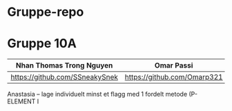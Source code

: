 # Gruppe-repo
<h1>Gruppe 10A</h1>


|Nhan Thomas Trong Nguyen| Omar Passi  | Samet  Demirezen | Håkon Hervold | Anastasia Katanova | Sander Halvorsen | Kristin Svensson | Nora Lohne |
| ----------- | ------------- | ------------- | ----------------- | -----------------| -------------- | -------------- | ------------- | 
| https://github.com/SSneakySnek | https://github.com/Omarp321 | https://github.com/sametdemirezen | https://github.com/hakonfly | https://github.com/anastasiak111 | https://github.com/Sanderhalvors1 | https://github.com/kristintintin | https://github.com/NoraGith | 



Anastasia – lage individuelt minst et flagg med 1 fordelt metode (P-ELEMENT I <STYLE>)

Sander – lage individuelt minst et flagg med 1 fordelt metode (P-ELEMENT I <STYLE>)

Kristin – lage individuelt minst et flagg med 1 fordelt metode (P-ELEMENT I <STYLE>)

Nora – lage individuelt minst et flagg med 1 fordelt metode (CSS STYLE)

Håkon – lage individuelt minst et flagg med 1 fordelt metode (CSS STYLE)

Thomas – lage individuelt minst et flagg med 1 fordelt metode (CANVAS) + GITHUB ANSVAR

Samet – lage individuelt minst et flagg med 1 fordelt metode (CANVAS)

Omar – lage individuelt minst et flagg med 1 fordelt metode (CANVAS)

Alle har lagt inn sitt arbeid i mappen sin på repository

5:
a) Vi har gjort noen av oppgavene om til issues. Vi har brukt bord og tabell til oversikt over prosjektet. Vi valgte å bruke sentralisert metode til kloning. Vi oppfattet at vi skulle bruke GitHub projects, så det er det vi har brukt siden begynnelsen. 

b) Relevant hovedoppgave har vært at alle individuelt lager et flagg med fordelt metode, og individuelt laster det opp til GitHub.

c) Det var vanskeligere og mer forrvirrende å komme i gang med oppgaven, oplasting på github, branshes og pull og push request, for de som ikke hadde noe erfaring med koder fra før av. de som hadde erfaring fra før fant det også vanskelig å bli kjent med github og ulike funksjoner i den.

Reflektering over metodene

P – denne metoden var forvirrende fordi p element har begrenset muligheter, det brukes til tekst ikke visuelle bilder. Alle med denne metoden lagde et simpelt flagg med bare tre farger, i seg selv var det enkelt.

CSS – Denne metoden var noe lettere å bruke og mer oversiktlig. Også i denne modellen skulle p-element benyttes, noe som gjør denne metoden begrenset å bruke.

CANVAS – Denne metoden var den letteste å bruke av de metodene over. Fordelen med denne metoden er muligheten for å lage flere detaljer. Samtidig er det flere alternativer på hvilke metoder man vil gå frem med og man er ikke begrenset som de andre metodene. Eneste negative var å komme i gang i å forstå denne metoden.
